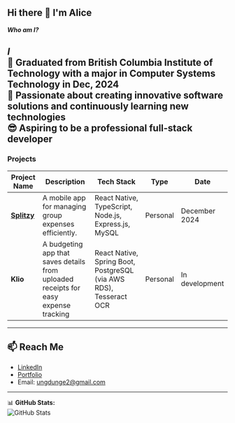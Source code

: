 ## Hi there 👋 I'm Alice 

<!--
**EunjeongHur/EunjeongHur** is a ✨ _special_ ✨ repository because its `README.md` (this file) appears on your GitHub profile.

Here are some ideas to get you started:

- 🔭 I’m currently working on ...
- 🌱 I’m currently learning ...
- 👯 I’m looking to collaborate on ...
- 🤔 I’m looking for help with ...
- 💬 Ask me about ...
- 📫 How to reach me: ...
- 😄 Pronouns: ...
- ⚡ Fun fact: ...
-->
**_Who am I?_**

_I_  
🏫 Graduated from British Columbia Institute of Technology with a major in Computer Systems Technology in Dec, 2024  
🌟 Passionate about creating innovative software solutions and continuously learning new technologies  
😎 Aspiring to be a professional full-stack developer  
---
### Projects
| **Project Name**                      | **Description**                                         | **Tech Stack**                     | **Type**      | **Date**       |
|---------------------------------------|---------------------------------------------------------|-------------------------------------|---------------|----------------|
| [**Splitzy**]([https://github.com/your-username/splitzy](https://github.com/EunjeongHur/Splitzy_App)) | A mobile app for managing group expenses efficiently.   | React Native, TypeScript, Node.js, Express.js, MySQL       | Personal      | December 2024  |
| **Klio** | A budgeting app that saves details from uploaded receipts for easy expense tracking               | React Native, Spring Boot, PostgreSQL (via AWS RDS), Tesseract OCR         | Personal      | In development |
---
## 📫 Reach Me
- [LinkedIn](https://linkedin.com/in/eunjeonghur)  
- [Portfolio](https://butternut-kumquat-0bb.notion.site/Portfolio-1698c6aa591f8089ab80dc25f5ec061b)  
- Email: ungdunge2@gmail.com
---
📊 **GitHub Stats:**  
![GitHub Stats](https://github-readme-stats.vercel.app/api?username=EunjeongHur&show_icons=true&theme=radical)

